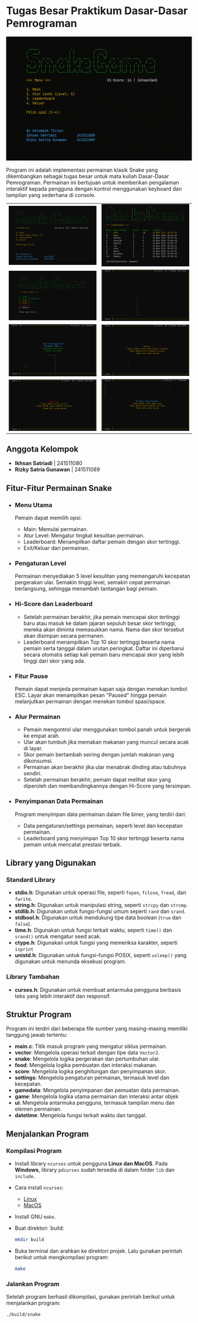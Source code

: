 # Tugas Besar Praktikum Dasar-Dasar Pemrograman

![preview](./images/preview.gif)

Program ini adalah implementasi permainan klasik Snake yang dikembangkan sebagai tugas besar untuk mata kuliah Dasar-Dasar Pemrograman. Permainan ini bertujuan untuk memberikan pengalaman interaktif kepada pengguna dengan kontrol menggunakan keyboard dan tampilan yang sederhana di console.

| | |
| --- | --- |
| ![main_menu](./images/main_menu.png) | ![leaderboard](./images/leaderboard.png) |
| ![level_menu](./images/level_menu.png) | ![in_game](./images/in_game.png) |
| ![new_hi_score](./images/new_hi_score.png) | ![pause](./images/pause.png) |
| ![game_over](./images/game_over.png) | ![win](./images/win.png) |

## Anggota Kelompok

- **Ikhsan Satriadi** | 241511080
- **Rizky Satria Gunawan** | 241511089

## Fitur-Fitur Permainan Snake

- ### Menu Utama

  Pemain dapat memilih opsi:
  - Main: Memulai permainan.
  - Atur Level: Mengatur tingkat kesulitan permainan.
  - Leaderboard: Menampilkan daftar pemain dengan skor tertinggi.
  - Exit/Keluar dari permainan.

- ### Pengaturan Level

  Permainan menyediakan 5 level kesulitan yang memengaruhi kecepatan pergerakan ular. Semakin tinggi level, semakin cepat permainan berlangsung, sehingga menambah tantangan bagi pemain.

- ### Hi-Score dan Leaderboard

  - Setelah permainan berakhir, jika pemain mencapai skor tertinggi baru atau masuk ke dalam jajaran sepuluh besar skor tertinggi, mereka akan diminta memasukkan nama. Nama dan skor tersebut akan disimpan secara permanen.
  - Leaderboard menampilkan Top 10 skor tertinggi beserta nama pemain serta tanggal dalam urutan peringkat. Daftar ini diperbarui secara otomatis setiap kali pemain baru mencapai skor yang lebih tinggi dari skor yang ada.

- ### Fitur Pause

  Pemain dapat menjeda permainan kapan saja dengan menekan tombol ESC. Layar akan menampilkan pesan "Paused" hingga pemain melanjutkan permainan dengan menekan tombol spasi/space.

- ### Alur Permainan

  - Pemain mengontrol ular menggunakan tombol panah untuk bergerak ke empat arah.
  - Ular akan tumbuh jika memakan makanan yang muncul secara acak di layar.
  - Skor pemain bertambah seiring dengan jumlah makanan yang dikonsumsi.
  - Permainan akan berakhir jika ular menabrak dinding atau tubuhnya sendiri.
  - Setelah permainan berakhir, pemain dapat melihat skor yang diperoleh dan membandingkannya dengan Hi-Score yang tersimpan.
  
- ### Penyimpanan Data Permainan

  Program menyimpan data permainan dalam file biner, yang terdiri dari:
  - Data pengaturan/settings permainan, seperti level dan kecepatan permainan.
  - Leaderboard yang menyimpan Top 10 skor tertinggi beserta nama pemain untuk mencatat prestasi terbaik.

## Library yang Digunakan

### Standard Library

- **stdio.h**: Digunakan untuk operasi file, seperti `fopen`, `fclose`, `fread`, dan `fwrite`.
- **string.h**: Digunakan untuk manipulasi string, seperti `strcpy` dan `strcmp`.
- **stdlib.h**: Digunakan untuk fungsi-fungsi umum seperti `rand` dan `srand`.
- **stdbool.h**: Digunakan untuk mendukung tipe data boolean (`true` dan `false`).
- **time.h**: Digunakan untuk fungsi terkait waktu, seperti `time()` dan `srand()` untuk mengatur seed acak.
- **ctype.h**: Digunakan untuk fungsi yang memeriksa karakter, seperti `isprint`
- **unistd.h**: Digunakan untuk fungsi-fungsi POSIX, seperti `usleep()` yang digunakan untuk menunda eksekusi program.

### Library Tambahan

- **curses.h**: Digunakan untuk membuat antarmuka pengguna berbasis teks yang lebih interaktif dan responsif.

## Struktur Program

Program ini terdiri dari beberapa file sumber yang masing-masing memiliki tanggung jawab tertentu:

- **main.c**: Titik masuk program yang mengatur siklus permainan.
- **vector**: Mengelola operasi terkait dengan tipe data `Vector2`.
- **snake**: Mengelola logika pergerakan dan pertumbuhan ular.
- **food**: Mengelola logika pembuatan dan interaksi makanan.
- **score**: Mengelola logika penghitungan dan penyimpanan skor.
- **settings**: Mengelola pengaturan permainan, termasuk level dan kecepatan.
- **gamedata**: Mengelola penyimpanan dan pemuatan data permainan.
- **game**: Mengelola logika utama permainan dan interaksi antar objek
- **ui**: Mengelola antarmuka pengguna, termasuk tampilan menu dan elemen permainan.
- **datetime**: Mengelola fungsi terkait waktu dan tanggal.

## Menjalankan Program

### Kompilasi Program

- Install library `ncurses` untuk pengguna **Linux dan MacOS**. Pada **Windows**, library `pdcurses` sudah tersedia di dalam folder `lib` dan `include`.

- Cara install `ncurses`:
  - [Linux](https://www.cyberciti.biz/faq/linux-install-ncurses-library-headers-on-debian-ubuntu-centos-fedora/)
  - [MacOS](https://gist.github.com/cnruby/960344)

- Install GNU `make`.

- Buat direktori `build:

  ```sh
  mkdir build
  ```

- Buka terminal dan arahkan ke direktori projek. Lalu gunakan perintah berikut untuk mengkompilasi program:

  ```sh
  make
  ```

### Jalankan Program

Setelah program berhasil dikompilasi, gunakan perintah berikut untuk menjalankan program:

```sh
./build/snake
```
